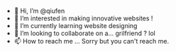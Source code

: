- 👋 Hi, I’m @qiufen
- 👀 I’m interested in making innovative websites !
- 🌱 I’m currently learning website designing
- 💞️ I’m looking to collaborate on a... grilfriend ? lol
- 📫 How to reach me ... Sorry but you can't reach me.

<!---
qiufen-1/qiufen-1 is a ✨ special ✨ repository because its `README.md` (this file) appears on your GitHub profile.
You can click the Preview link to take a look at your changes.
--->
